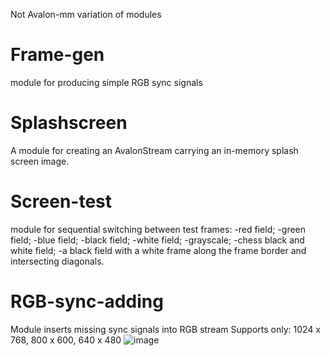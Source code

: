 Not Avalon-mm variation of modules
# Frame-gen
module for producing simple RGB sync signals
# Splashscreen
A module for creating an AvalonStream carrying an in-memory splash screen image.
# Screen-test
module for sequential switching between test frames: 
-red field;
-green field;
-blue field;
-black field;
-white field;
-grayscale;
-chess black and white field;
-a black field with a white frame along the frame border and intersecting diagonals.

# RGB-sync-adding
Module inserts missing sync signals into RGB stream
Supports only: 1024 x 768, 800 x 600, 640 x 480
![image](https://user-images.githubusercontent.com/65023680/209775174-2dce68a2-aaef-4598-a600-237a84cfe58f.png)
